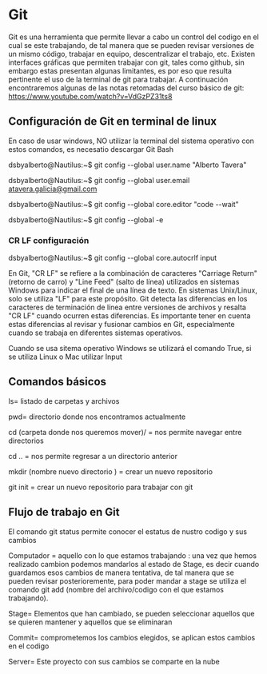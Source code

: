 # Git

Git es una herramienta que permite llevar a cabo un control del codigo en el cual se este trabajando, de tal manera que se pueden revisar versiones de un mismo código, trabajar en equipo, descentralizar el trabajo, etc. Existen interfaces gráficas que permiten trabajar con git, tales como github, sin embargo estas presentan algunas limitantes, es por eso que resulta pertinente el uso de la terminal de git para trabajar. A continuación encontraremos algunas de las notas retomadas del curso básico de git: https://www.youtube.com/watch?v=VdGzPZ31ts8


## Configuración de Git en terminal de linux

En caso de usar windows, NO utilizar la terminal del sistema operativo con estos comandos, es necesatio descargar Git Bash 

dsbyalberto@Nautilus:~$ git config --global user.name "Alberto Tavera"

dsbyalberto@Nautilus:~$ git config --global user.email atavera.galicia@gmail.com

dsbyalberto@Nautilus:~$ git config --global core.editor "code --wait"

dsbyalberto@Nautilus:~$ git config --global -e

### CR LF configuración

dsbyalberto@Nautilus:~$ git config --global core.autocrlf input 

En Git, "CR LF" se refiere a la combinación de caracteres "Carriage Return" (retorno de carro) y "Line Feed" (salto de línea) utilizados en sistemas Windows para indicar el final de una línea de texto. En sistemas Unix/Linux, solo se utiliza "LF" para este propósito. Git detecta las diferencias en los caracteres de terminación de línea entre versiones de archivos y resalta "CR LF" cuando ocurren estas diferencias. Es importante tener en cuenta estas diferencias al revisar y fusionar cambios en Git, especialmente cuando se trabaja en diferentes sistemas operativos.

Cuando se usa sitema operativo Windows se utilizará el comando True, si se utiliza Linux o Mac utilizar Input

## Comandos básicos 

ls= listado de carpetas y archivos 

pwd= directorio donde nos encontramos actualmente

cd (carpeta donde nos queremos mover)/ = nos permite navegar entre directorios 

cd .. = nos permite regresar a un directorio anterior 

mkdir (nombre nuevo directorio ) = crear un nuevo repositorio

git init = crear un nuevo repositorio para trabajar con git

## Flujo de trabajo en Git
El comando git status permite conocer el estatus de nustro codigo y sus cambios

Computador = aquello con lo que estamos trabajando : una vez que hemos realizado cambion podemos mandarlos al estado de Stage, es decir cuando guardamos esos cambios de manera tentativa, de tal manera que se pueden revisar posterioremente, para poder mandar a stage se utiliza el comando git add (nombre del archivo/codigo con el que estamos trabajando). 

Stage= Elementos que han cambiado, se pueden seleccionar aquellos que se quieren mantener y aquellos que se eliminaran 

Commit= comprometemos los cambios elegidos, se aplican estos cambios en el codigo

Server= Este proyecto con sus cambios se comparte en la nube
